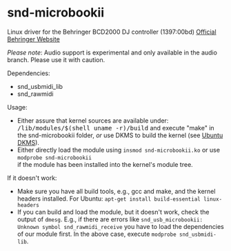 snd-microbookii
===============

Linux driver for the Behringer BCD2000 DJ controller (1397:00bd) [Official Behringer Website](http://www.behringer.com/EN/Products/BCD2000.aspx)

*Please note*: Audio support is experimental and only available in the audio branch. Please use it with caution.

Dependencies:

* snd_usbmidi_lib
* snd_rawmidi

Usage:

* Either assure that kernel sources are available under:
  <tt>/lib/modules/$(shell uname -r)/build</tt>
  and execute "make" in the snd-microbookii folder, _or_
  use DKMS to build the kernel (see [Ubuntu DKMS](https://help.ubuntu.com/community/DKMS)).
* Either directly load the module using ```insmod snd-microbookii.ko``` or use ```modprobe snd-microbookii```  
  if the module has been installed into the kernel's module tree.

If it doesn't work:

* Make sure you have all build tools, e.g., gcc and make, and the kernel headers installed.
  For Ubuntu: ```apt-get install build-essential linux-headers```
* If you can build and load the module, but it doesn't work, check the output of ```dmesg```.
  E.g., if there are errors like ```snd_usb_microbookii: Unknown symbol snd_rawmidi_receive``` you
  have to load the dependencies of our module first. In the above case, execute ```modprobe snd_usbmidi-lib```.
